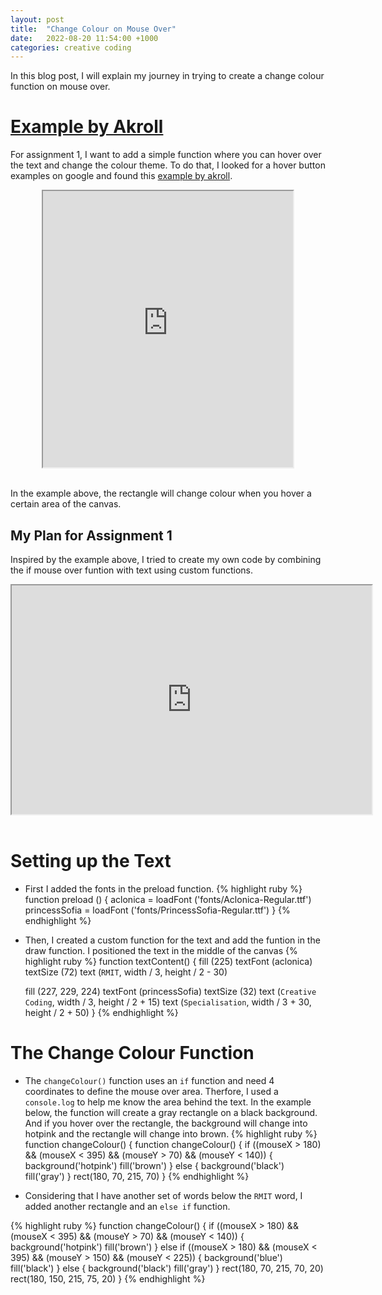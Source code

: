 ```yaml
---
layout: post
title:  "Change Colour on Mouse Over"
date:   2022-08-20 11:54:00 +1000
categories: creative coding
---
```


In this blog post, I will explain my journey in trying to create a change colour function on mouse over. 

# [Example by Akroll][hoverrectangle]

For assignment 1, I want to add a simple function where you can hover over the text and change the colour theme. To do that, I looked for a hover button examples on google and found this [example by akroll][hoverrectangle]. 

<div align ="center">
  <iframe width="400" height="442" src="https://editor.p5js.org/akroll/full/Hk7hFslhX"></iframe>
</div>
<br>

In the example above, the rectangle will change colour when you hover a certain area of the canvas.

## My Plan for Assignment 1

Inspired by the example above, I tried to create my own code by combining the if mouse over funtion with text using custom functions.

<div align ="center">
  <iframe width="576" height="366" src="https://editor.p5js.org/reilivia/full/HubEo-yfq"></iframe>
</div>
<br>

# Setting up the Text
* First I added the fonts in the preload function.
{% highlight ruby %}
function preload () {
  aclonica = loadFont ('fonts/Aclonica-Regular.ttf')
  princessSofia = loadFont ('fonts/PrincessSofia-Regular.ttf')
}
{% endhighlight %}

* Then, I created a custom function for the text and add the funtion in the draw function. I positioned the text in the middle of the canvas
{% highlight ruby %}
function textContent() {
  fill (225)
  textFont (aclonica)
  textSize (72)
  text (`RMIT`, width / 3, height / 2 - 30)

  fill (227, 229, 224)
  textFont (princessSofia)
  textSize (32)
  text (`Creative Coding`, width / 3, height / 2 + 15)
  text (`Specialisation`, width / 3 + 30, height / 2 + 50)
}
{% endhighlight %}


# The Change Colour Function
* The `changeColour()` function uses an `if` function and need 4 coordinates to define the mouse over area. Therfore, I used a `console.log` to help me know the area behind the text. In the example below, the function will create a gray rectangle on a black background. And if you hover over the rectangle, the background will change into hotpink and the rectangle will change into brown.
{% highlight ruby %}
function changeColour() {
  function changeColour() {
  if ((mouseX > 180) && (mouseX < 395) &&
  (mouseY > 70) && (mouseY < 140)) {
  background('hotpink')
  fill('brown')
  } 
  else {
  background('black')
  fill('gray')
  }
  rect(180, 70, 215, 70)
}
{% endhighlight %}

* Considering that I have another set of words below the `RMIT` word, I added another rectangle and an `else if` function.

{% highlight ruby %}
function changeColour() {
 if ((mouseX > 180) && (mouseX < 395) &&
  (mouseY > 70) && (mouseY < 140)) {
  background('hotpink')
  fill('brown')
  } 
  else if ((mouseX > 180) && (mouseX < 395) &&
  (mouseY > 150) && (mouseY < 225)) {
  background('blue')
  fill('black')
  } 
  else {
  background('black')
  fill('gray')
  }
  rect(180, 70, 215, 70, 20)
  rect(180, 150, 215, 75, 20)
  }
{% endhighlight %}

 
[hoverrectangle]:https://editor.p5js.org/akroll/sketches/Hk7hFslhX